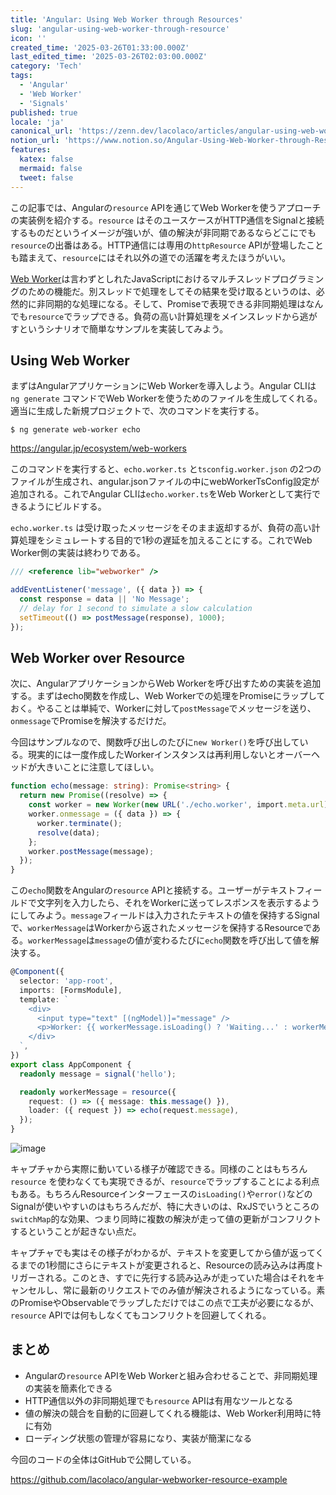 ```yaml
---
title: 'Angular: Using Web Worker through Resources'
slug: 'angular-using-web-worker-through-resource'
icon: ''
created_time: '2025-03-26T01:33:00.000Z'
last_edited_time: '2025-03-26T02:03:00.000Z'
category: 'Tech'
tags:
  - 'Angular'
  - 'Web Worker'
  - 'Signals'
published: true
locale: 'ja'
canonical_url: 'https://zenn.dev/lacolaco/articles/angular-using-web-worker-through-resource'
notion_url: 'https://www.notion.so/Angular-Using-Web-Worker-through-Resources-1c23521b014a8006826df570a3e9e91c'
features:
  katex: false
  mermaid: false
  tweet: false
---
```


この記事では、Angularの`resource` APIを通じてWeb Workerを使うアプローチの実装例を紹介する。`resource` はそのユースケースがHTTP通信をSignalと接続するものだというイメージが強いが、値の解決が非同期であるならどこにでも`resource`の出番はある。HTTP通信には専用の`httpResource` APIが登場したことも踏まえて、`resource`にはそれ以外の道での活躍を考えたほうがいい。

[Web Worker](https://developer.mozilla.org/ja/docs/Web/API/Web_Workers_API)は言わずとしれたJavaScriptにおけるマルチスレッドプログラミングのための機能だ。別スレッドで処理をしてその結果を受け取るというのは、必然的に非同期的な処理になる。そして、Promiseで表現できる非同期処理はなんでも`resource`でラップできる。負荷の高い計算処理をメインスレッドから逃がすというシナリオで簡単なサンプルを実装してみよう。

## Using Web Worker

まずはAngularアプリケーションにWeb Workerを導入しよう。Angular CLIは `ng generate` コマンドでWeb Workerを使うためのファイルを生成してくれる。適当に生成した新規プロジェクトで、次のコマンドを実行する。

```shell
$ ng generate web-worker echo
```

https://angular.jp/ecosystem/web-workers

このコマンドを実行すると、`echo.worker.ts` と`tsconfig.worker.json` の2つのファイルが生成され、angular.jsonファイルの中にwebWorkerTsConfig設定が追加される。これでAngular CLIは`echo.worker.ts`をWeb Workerとして実行できるようにビルドする。

`echo.worker.ts` は受け取ったメッセージをそのまま返却するが、負荷の高い計算処理をシミュレートする目的で1秒の遅延を加えることにする。これでWeb Worker側の実装は終わりである。

```ts
/// <reference lib="webworker" />

addEventListener('message', ({ data }) => {
  const response = data || 'No Message';
  // delay for 1 second to simulate a slow calculation
  setTimeout(() => postMessage(response), 1000);
});
```

## Web Worker over Resource

次に、AngularアプリケーションからWeb Workerを呼び出すための実装を追加する。まずはecho関数を作成し、Web Workerでの処理をPromiseにラップしておく。やることは単純で、Workerに対して`postMessage`でメッセージを送り、`onmessage`でPromiseを解決するだけだ。

今回はサンプルなので、関数呼び出しのたびに`new Worker()`を呼び出している。現実的には一度作成したWorkerインスタンスは再利用しないとオーバーヘッドが大きいことに注意してほしい。

```ts
function echo(message: string): Promise<string> {
  return new Promise((resolve) => {
    const worker = new Worker(new URL('./echo.worker', import.meta.url));
    worker.onmessage = ({ data }) => {
      worker.terminate();
      resolve(data);
    };
    worker.postMessage(message);
  });
}
```

この`echo`関数をAngularの`resource` APIと接続する。ユーザーがテキストフィールドで文字列を入力したら、それをWorkerに送ってレスポンスを表示するようにしてみよう。`message`フィールドは入力されたテキストの値を保持するSignalで、`workerMessage`はWorkerから返されたメッセージを保持するResourceである。`workerMessage`は`message`の値が変わるたびに`echo`関数を呼び出して値を解決する。

```ts
@Component({
  selector: 'app-root',
  imports: [FormsModule],
  template: `
    <div>
      <input type="text" [(ngModel)]="message" />
      <p>Worker: {{ workerMessage.isLoading() ? 'Waiting...' : workerMessage.value() }}</p>
    </div>
  `,
})
export class AppComponent {
  readonly message = signal('hello');

  readonly workerMessage = resource({
    request: () => ({ message: this.message() }),
    loader: ({ request }) => echo(request.message),
  });
}
```

![image](/images/angular-using-web-worker-through-resource/CleanShot_2025-03-26_at_10.21.55.gif)

キャプチャから実際に動いている様子が確認できる。同様のことはもちろん`resource` を使わなくても実現できるが、`resource`でラップすることによる利点もある。もちろんResourceインターフェースの`isLoading()`や`error()`などのSignalが使いやすいのはもちろんだが、特に大きいのは、RxJSでいうところの`switchMap`的な効果、つまり同時に複数の解決が走って値の更新がコンフリクトするということが起きない点だ。

キャプチャでも実はその様子がわかるが、テキストを変更してから値が返ってくるまでの1秒間にさらにテキストが変更されると、Resourceの読み込みは再度トリガーされる。このとき、すでに先行する読み込みが走っていた場合はそれをキャンセルし、常に最新のリクエストでのみ値が解決されるようになっている。素のPromiseやObservableでラップしただけではこの点で工夫が必要になるが、`resource` APIでは何もしなくてもコンフリクトを回避してくれる。

## まとめ

- Angularの`resource` APIをWeb Workerと組み合わせることで、非同期処理の実装を簡素化できる
- HTTP通信以外の非同期処理でも`resource` APIは有用なツールとなる
- 値の解決の競合を自動的に回避してくれる機能は、Web Worker利用時に特に有効
- ローディング状態の管理が容易になり、実装が簡潔になる

今回のコードの全体はGitHubで公開している。

https://github.com/lacolaco/angular-webworker-resource-example
